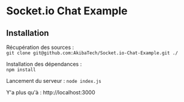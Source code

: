 # Socket.io Chat Example

## Installation

Récupération des sources :  
`git clone git@github.com:AkibaTech/Socket.io-Chat-Example.git ./`  

Installation des dépendances :  
`npm install`

Lancement du serveur :
`node index.js`

Y'a plus qu'à : http://localhost:3000
